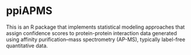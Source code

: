 # ppiAPMS
This is an R package that implements statistical modeling approaches that assign confidence scores to protein-protein interaction data generated using affinity purification–mass spectrometry (AP-MS), typically label-free quantitative data.
